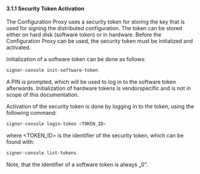 #### 3.1.1 Security Token Activation

The Configuration Proxy uses a security token for storing the key that is used for signing the distributed configuration. The token can be stored either on hard disk (software token) or in hardware. Before the Configuration Proxy can be used, the security token must be initialized and activated.

Initialization of a software token can be done as follows:

```bash
signer-console init-software-token
```

A PIN is prompted, which will be used to log in to the software token afterwards. Initialization of hardware tokens is vendorspecific and is not in scope of this documentation.

Activation of the security token is done by logging in to the token, using the following command:

```bash
signer-console login-token <TOKEN_ID>
```

where &lt;TOKEN_ID&gt; is the identifier of the security token, which can be found with:

```bash
signer-console list-tokens
```

Note, that the identifier of a software token is always „0”.